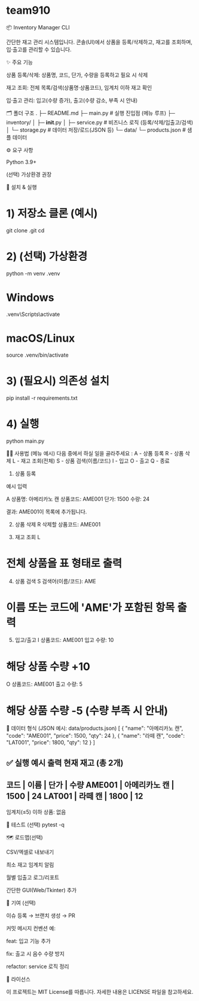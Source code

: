# team910

📦 Inventory Manager CLI

간단한 재고 관리 시스템입니다.
콘솔(UI)에서 상품을 등록/삭제하고, 재고를 조회하며, 입·출고를 관리할 수 있습니다.

✨ 주요 기능

상품 등록/삭제: 상품명, 코드, 단가, 수량을 등록하고 필요 시 삭제

재고 조회: 전체 목록/검색(상품명·상품코드), 임계치 이하 재고 확인

입·출고 관리: 입고(수량 증가), 출고(수량 감소, 부족 시 안내)

🗂️ 폴더 구조
.
├─ README.md
├─ main.py                  # 실행 진입점 (메뉴 루프)
├─ inventory/
│  ├─ __init__.py
│  ├─ service.py            # 비즈니스 로직 (등록/삭제/입출고/검색)
│  └─ storage.py            # 데이터 저장/로드(JSON 등)
└─ data/
   └─ products.json         # 샘플 데이터

⚙️ 요구 사항

Python 3.9+

(선택) 가상환경 권장

🚀 설치 & 실행
# 1) 저장소 클론 (예시)
git clone <your-repo-url>.git
cd <your-repo>

# 2) (선택) 가상환경
python -m venv .venv
# Windows
.venv\Scripts\activate
# macOS/Linux
source .venv/bin/activate

# 3) (필요시) 의존성 설치
pip install -r requirements.txt

# 4) 실행
python main.py

🧑‍💻 사용법 (메뉴 예시)
다음 중에서 하실 일을 골라주세요 :
A - 상품 등록
R - 상품 삭제
L - 재고 조회(전체)
S - 상품 검색(이름/코드)
I - 입고
O - 출고
Q - 종료

1) 상품 등록

예시 입력

A
상품명: 아메리카노 캔
상품코드: AME001
단가: 1500
수량: 24


결과: AME001이 목록에 추가됩니다.

2) 상품 삭제
R
삭제할 상품코드: AME001

3) 재고 조회
L
# 전체 상품을 표 형태로 출력

4) 상품 검색
S
검색어(이름/코드): AME
# 이름 또는 코드에 'AME'가 포함된 항목 출력

5) 입고/출고
I
상품코드: AME001
입고 수량: 10
# 해당 상품 수량 +10

O
상품코드: AME001
출고 수량: 5
# 해당 상품 수량 -5 (수량 부족 시 안내)

🧾 데이터 형식 (JSON 예시: data/products.json)
[
  {
    "name": "아메리카노 캔",
    "code": "AME001",
    "price": 1500,
    "qty": 24
  },
  {
    "name": "라떼 캔",
    "code": "LAT001",
    "price": 1800,
    "qty": 12
  }
]

✅ 실행 예시 출력
현재 재고 (총 2개)
-----------------------------------------
코드     | 이름          | 단가   | 수량
AME001  | 아메리카노 캔 | 1500  | 24
LAT001  | 라떼 캔       | 1800  | 12
-----------------------------------------
임계치(≤5) 이하 상품: 없음

🧪 테스트 (선택)
pytest -q

🗺️ 로드맵(선택)

 CSV/엑셀로 내보내기

 최소 재고 임계치 알림

 월별 입출고 로그/리포트

 간단한 GUI(Web/Tkinter) 추가

🤝 기여 (선택)

이슈 등록 → 브랜치 생성 → PR

커밋 메시지 컨벤션 예:

feat: 입고 기능 추가

fix: 출고 시 음수 수량 방지

refactor: service 로직 정리

📄 라이선스

이 프로젝트는 MIT License를 따릅니다. 자세한 내용은 LICENSE 파일을 참고하세요.